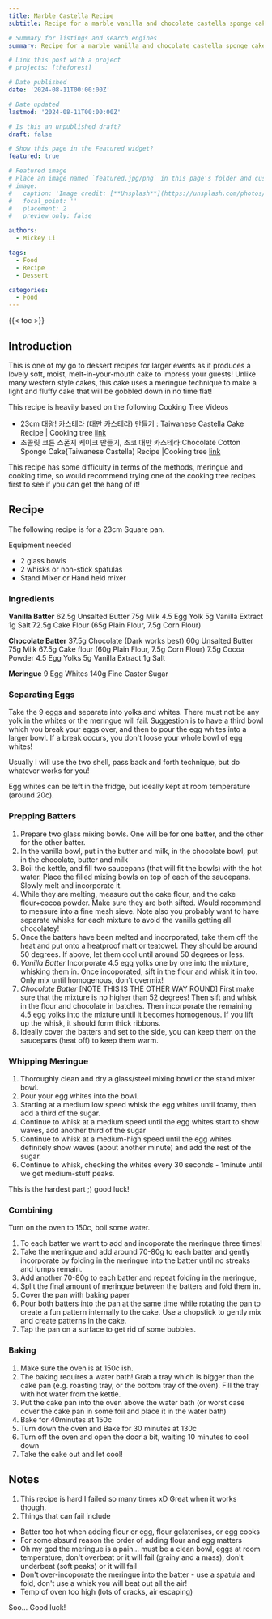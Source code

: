 ```yaml
---
title: Marble Castella Recipe
subtitle: Recipe for a marble vanilla and chocolate castella sponge cake

# Summary for listings and search engines
summary: Recipe for a marble vanilla and chocolate castella sponge cake

# Link this post with a project
# projects: [theforest]

# Date published
date: '2024-08-11T00:00:00Z'

# Date updated
lastmod: '2024-08-11T00:00:00Z'

# Is this an unpublished draft?
draft: false

# Show this page in the Featured widget?
featured: true

# Featured image
# Place an image named `featured.jpg/png` in this page's folder and customize its options here.
# image:
#   caption: 'Image credit: [**Unsplash**](https://unsplash.com/photos/CpkOjOcXdUY)'
#   focal_point: ''
#   placement: 2
#   preview_only: false

authors:
  - Mickey Li

tags:
  - Food
  - Recipe
  - Dessert

categories:
  - Food
---
```



{{< toc >}}

## Introduction

This is one of my go to dessert recipes for larger events as it produces a lovely soft, moist, melt-in-your-mouth cake to impress your guests! Unlike many western style cakes, this cake uses a meringue technique to make a light and fluffy cake that will be gobbled down in no time flat! 

This recipe is heavily based on the following Cooking Tree Videos
-  23cm 대왕! 카스테라 (대만 카스테라) 만들기 : Taiwanese Castella Cake Recipe | Cooking tree [link](https://www.youtube.com/watch?v=MDP65Nbg5l0)
-  초콜릿 코튼 스폰지 케이크 만들기, 초코 대만 카스테라:Chocolate Cotton Sponge Cake(Taiwanese Castella) Recipe |Cooking tree [link](https://www.youtube.com/watch?v=rm_uhO24uGA)

This recipe has some difficulty in terms of the methods, meringue and cooking time, so would recommend trying one of the cooking tree recipes first to see if you can get the hang of it! 

## Recipe

The following recipe is for a 23cm Square pan.

Equipment needed
- 2 glass bowls 
- 2 whisks or non-stick spatulas 
- Stand Mixer or Hand held mixer 

### Ingredients 

**Vanilla Batter** 
62.5g Unsalted Butter
75g Milk
4.5 Egg Yolk 
5g Vanilla Extract
1g Salt
72.5g Cake Flour (65g Plain Flour, 7.5g Corn Flour)

**Chocolate Batter** 
37.5g Chocolate (Dark works best)
60g Unsalted Butter
75g Milk
67.5g Cake flour (60g Plain Flour, 7.5g Corn Flour)
7.5g Cocoa Powder
4.5 Egg Yolks
5g Vanilla Extract
1g Salt 

**Meringue**
9 Egg Whites 
140g Fine Caster Sugar

### Separating Eggs

Take the 9 eggs and separate into yolks and whites. There must not be any yolk in the whites or the meringue will fail. Suggestion is to have a third bowl which you break your eggs over, and then to pour the egg whites into a larger bowl. If a break occurs, you don't loose your whole bowl of egg whites!

Usually I will use the two shell, pass back and forth technique, but do whatever works for you! 

Egg whites can be left in the fridge, but ideally kept at room temperature (around 20c). 

### Prepping Batters

1. Prepare two glass mixing bowls. One will be for one batter, and the other for the other batter. 
2. In the vanilla bowl, put in the butter and milk, in the chocolate bowl, put in the chocolate, butter and milk
3. Boil the kettle, and fill two saucepans (that will fit the bowls) with the hot water. Place the filled mixing bowls on top of each of the saucepans. Slowly melt and incorporate it. 
4. While they are melting, measure out the cake flour, and the cake flour+cocoa powder. Make sure they are both sifted. Would recommend to measure into a fine mesh sieve. Note also you probably want to have separate whisks for each mixture to avoid the vanilla getting all chocolatey! 
5. Once the batters have been melted and incorporated, take them off the heat and put onto a heatproof matt or teatowel. They should be around 50 degrees. If above, let them cool until around 50 degrees or less. 
6. *Vanilla Batter* Incorporate 4.5 egg yolks one by one into the mixture, whisking them in. Once incoporated, sift in the flour and whisk it in too. Only mix until homogenous, don't overmix! 
7. *Chocolate Batter* [NOTE THIS IS THE OTHER WAY ROUND] First make sure that the mixture is no higher than 52 degrees! Then sift and whisk in the flour and chocolate in batches. Then incorporate the remaining 4.5 egg yolks into the mixture until it becomes homogenous. If you lift up the whisk, it should form thick ribbons. 
8. Ideally cover the batters and set to the side, you can keep them on the saucepans (heat off) to keep them warm. 

### Whipping Meringue 

1. Thoroughly clean and dry a glass/steel mixing bowl or the stand mixer bowl. 
2. Pour your egg whites into the bowl. 
3. Starting at a medium low speed whisk the egg whites until foamy, then add a third of the sugar. 
4. Continue to whisk at a medium speed until the egg whites start to show waves, add another third of the sugar
5. Continue to whisk at a medium-high speed until the egg whites definitely show waves (about another minute) and add the rest of the sugar. 
6. Continue to whisk, checking the whites every 30 seconds - 1minute until we get medium-stuff peaks.  

This is the hardest part ;) good luck! 

### Combining

Turn on the oven to 150c, boil some water. 

1. To each batter we want to add and incoporate the meringue three times! 
2. Take the meringue and add around 70-80g to each batter and gently incorporate by folding in the meringue into the batter until no streaks and lumps remain. 
3. Add another 70-80g to each batter and repeat folding in the meringue,
4. Split the final amount of meringue between the batters and fold them in.
5. Cover the pan with baking paper
6. Pour both batters into the pan at the same time while rotating the pan to create a fun pattern internally to the cake. Use a chopstick to gently mix and create patterns in the cake. 
7. Tap the pan on a surface to get rid of some bubbles. 

### Baking 

1. Make sure the oven is at 150c ish. 
2. The baking requires a water bath! Grab a tray which is bigger than the cake pan (e.g. roasting tray, or the bottom tray of the oven). Fill the tray with hot water from the kettle.
3. Put the cake pan into the oven above the water bath (or worst case cover the cake pan in some foil and place it in the water bath)
4. Bake for 40minutes at 150c
5. Turn down the oven and Bake for 30 minutes at 130c 
6. Turn off the oven and open the door a bit, waiting 10 minutes to cool down
7. Take the cake out and let cool! 

## Notes

1. This recipe is hard I failed so many times xD Great when it works though. 
2. Things that can fail include
  - Batter too hot when adding flour or egg, flour gelatenises, or egg cooks 
  - For some absurd reason the order of adding flour and egg matters
  - Oh my god the meringue is a pain... must be a clean bowl, eggs at room temperature, don't overbeat or it will fail (grainy and a mass), don't underbeat (soft peaks) or it will fail
  - Don't over-incoporate the meringue into the batter - use a spatula and fold, don't use a whisk you will beat out all the air! 
  - Temp of oven too high (lots of cracks, air escaping)

Soo... Good luck! 